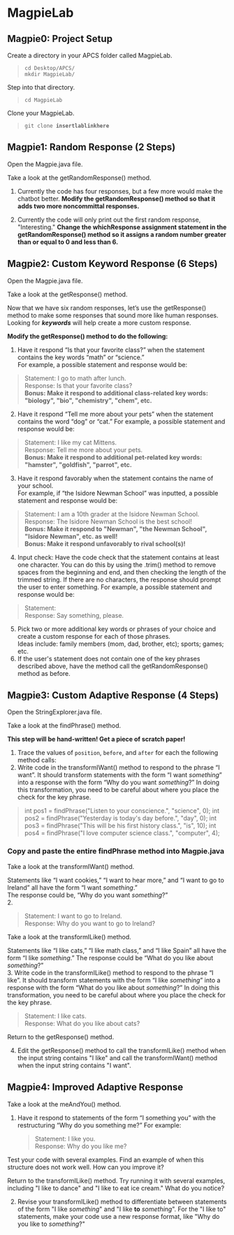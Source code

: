 # MagpieLab

## Magpie0: Project Setup
Create a directory in your APCS folder called MagpieLab.  
><code>cd Desktop/APCS/</code>  
><code>mkdir MagpieLab/</code>  

Step into that directory.  
><code>cd MagpieLab</code>  

Clone your MagpieLab.
><code>git clone **insertlablinkhere**</code>  

## Magpie1: Random Response (2 Steps)
Open the Magpie.java file.  

Take a look at the getRandomResponse() method.  

1. Currently the code has four responses, but a few more would make the chatbot better. **Modify the getRandomResponse() method so that it adds two more noncommittal responses.**  

2. Currently the code will only print out the first random response, "Interesting." **Change the whichResponse assignment statement in the getRandomResponse() method so it assigns a random number greater than or equal to 0 and less than 6.**  

## Magpie2: Custom Keyword Response (6 Steps)
Open the Magpie.java file.  

Take a look at the getResponse() method.

Now that we have six random responses, let’s use the getResponse() method to make some responses that sound more like human responses. Looking for ***keywords*** will help create a more custom response.  
  
**Modify the getResponse() method to do the following:**  

1. Have it respond “Is that your favorite class?” when the statement contains the key words “math” or “science.”  
  For example, a possible statement and response would be: 
> Statement: I go to math after lunch.  
> Response: Is that your favorite class?  
**Bonus: Make it respond to additional class-related key words: "biology", "bio", "chemistry", "chem", etc.**  
2. Have it respond “Tell me more about your pets” when the statement contains the word “dog” or “cat.”
  For example, a possible statement and response would be:
> Statement: I like my cat Mittens.  
> Response: Tell me more about your pets.  
**Bonus: Make it respond to additional pet-related key words: "hamster", "goldfish", "parrot", etc.**  
3. Have it respond favorably when the statement contains the name of your school.  
  For example, if “the Isidore Newman School” was inputted, a possible statement and response would be: 
> Statement: I am a 10th grader at the Isidore Newman School.  
> Response: The Isidore Newman School is the best school!  
**Bonus: Make it respond to "Newman", "the Newman School", "Isidore Newman", etc. as well!**  
**Bonus: Make it respond unfavorably to rival school(s)!**  
4. Input check: Have the code check that the statement contains at least one character. You can do this by using the .trim() method to remove spaces from the beginning and end, and then checking the length of the trimmed string. If there are no characters, the response should prompt the user to enter something.
  For example, a possible statement and response would be:
> Statement:  
> Response: Say something, please.
5. Pick two or more additional key words or phrases of your choice and create a custom response for each of those phrases.  
  Ideas include: family members (mom, dad, brother, etc); sports; games; etc.
6. If the user's statement does not contain one of the key phrases described above, have the method call the getRandomResponse() method as before.

## Magpie3: Custom Adaptive Response (4 Steps)
Open the StringExplorer.java file.  

Take a look at the findPhrase() method.  

**This step will be hand-written! Get a piece of scratch paper!**   

1. Trace the values of <code>position</code>, <code>before</code>, and <code>after</code> for each the following method calls:
2. Write code in the transformIWant() method to respond to the phrase “I want”. It should transform statements with the form “I want *something*” into a response with the form “Why do you want *something*?” In doing this transformation, you need to be careful about where you place the check for the key phrase.
> int pos1 = findPhrase("Listen to your conscience.", "science", 0);
> int pos2 = findPhrase("Yesterday is today's day before.", "day", 0);
> int pos3 = findPhrase("This will be his first history class.", "is", 10);
> int pos4 = findPhrase("I love computer science class.", "computer", 4);

### Copy and paste the entire findPhrase method into Magpie.java

Take a look at the transformIWant() method.  

Statements like “I want cookies,” “I want to hear more,” and “I want to go to Ireland” all have the form “I want *something*.”  
The response could be, “Why do you want *something*?”  
2.   
> Statement: I want to go to Ireland.  
> Response: Why do you want to go to Ireland?

Take a look at the transformILike() method.  

Statements like “I like cats,” “I like math class,” and “I like Spain” all have the form “I like *something*.” 
The response could be “What do you like about *something*?”  
3. Write code in the transformILike() method to respond to the phrase “I like”. It should transform statements with the form “I like *something*” into a response with the form “What do you like about *something*?” In doing this transformation, you need to be careful about where you place the check for the key phrase.  
> Statement: I like cats.  
> Response: What do you like about cats?

Return to the getResponse() method.  

4. Edit the getResponse() method to call the transformILike() method when the input string contains "I like" and call the transformIWant() method when the input string contains "I want".

## Magpie4: Improved Adaptive Response

Take a look at the meAndYou() method.

1. Have it respond to statements of the form “I something you” with the restructuring “Why do you something me?” For example:
   > Statement: I like you.  
   > Response: Why do you like me?  

Test your code with several examples. Find an example of when this structure does not work well. How can you improve it?

Return to the transformILike() method. Try running it with several examples, including "I like to dance" and "I like to eat ice cream." What do you notice?

2. Revise your transformILike() method to differentiate between statements of the form "I like *something*" and "I like **to** *something*". For the "I like to" statements, make your code use a new response format, like "Why do you like to *something*?"

